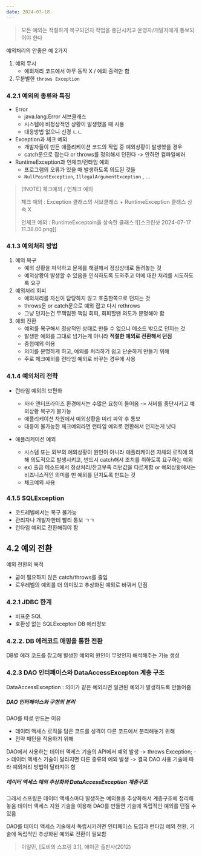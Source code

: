 ```yaml
---
date: 2024-07-18
---
```


> 모든 예외는 적절하게 복구되던지 작업을 중단시키고 운영자/개발자에게 통보되어야 한다

예외처리의 안좋은 예 2가지

1. 예외 무시
   - 예외처리 코드에서 아무 동작 X / 예외 출력만 함
2. 무분별한 `throws Exception`

### 4.2.1 예외의 종류와 특징

- Error
  - java.lang.Error 서브클래스
  - 시스템에 비정상적인 상황이 발생했을 때 사용
  - 대응방법 없으니 신경 ㄴㄴ
- Exception과 체크 예외
  - 개발자들이 만든 애플리케이션 코드의 작업 중 예외상황이 발생했을 경우
  - catch문으로 잡는다 or throws를 정의해서 던진다 -> 안하면 컴파일에러
- RuntimeException과 언체크/런타임 예외
  - 프로그램의 오류가 있을 때 발생하도록 의도된 것들
  - `NullPointException`, `IllegalArgumentException` , ...

> [!NOTE] 체크예외 / 언체크 예외
>
> 체크 예외 : Exception 클래스의 서브클래스 + RuntimeException 클래스 상속 X
>
> 언체크 예외 : RuntimeExceptoin을 상속한 클래스
> ![[스크린샷 2024-07-17 11.38.00.png]]

### 4.1.3 예외처리 방법

1. 예외 복구
   - 예외 상황을 파악하고 문제를 해결해서 정상상태로 돌려놓는 것
   - 예외상황이 발생할 수 있음을 인식하도록 도와주고 이에 대한 처리를 시도하도록 요구
2. 예외처리 회피
   - 예외처리를 자신이 담당하지 않고 호출한쪽으로 던지는 것
   - throws문 or catch문으로 예외 잡고 다시 rethrows
   - 그냥 던지는건 무책임한 책임 회피, 회피할땐 의도가 분명해야 함
3. 예외 전환
   - 예외를 복구해서 정상적인 상태로 만들 수 없으니 메소드 밖으로 던지는 것
   - 발생한 예외를 그대로 넘기는게 아니라 **적절한 예외로 전환해서 던짐**
   - 중첩예외 이용
   - 의미를 분명하게 하고, 예외를 처리하기 쉽고 단순하게 만들기 위해
   - 주로 체크예외를 런타임 예외로 바꾸는 경우에 사용

### 4.1.4 예외처리 전략

- 런타임 예외의 보편화

  - 자바 엔터프라이즈 환경에서는 수많은 요청이 들어옴 -> 서버를 중단시키고 예외상황 복구가 불가능
  - 애플리케이션 차원에서 예외상황을 미리 파악 후 통보
  - 대응이 불가능한 체크예외라면 런타임 예외로 전환해서 던지는게 낫다

- 애플리케이션 예외
  - 시스템 또는 외부의 예외상황이 원인이 아니라 애플리케이션 자체의 로직에 의해 의도적으로 발생시키고, 반드시 catch해서 조치를 취하도록 요구하는 예외
  - ex) 출금 메소드에서 정상처리/잔고부족 리턴값을 다르게함 or 예외상황에서는 비즈니스적인 의미를 띤 예외를 던지도록 만드는 것
  - 체크예외 사용

### 4.1.5 SQLException

- 코드레벨에서는 복구 불가능
- 관리자나 개발자한테 빨리 통보 ㄱㄱ
- 런타임 예외로 전환해줘야 함

## 4.2 예외 전환

예외 전환의 목적

- 굳이 필요하지 않은 catch/throws를 줄임
- 로우레벨의 예외를 더 의미있고 추상화된 예외로 바꿔서 던짐

### 4.2.1 JDBC 한계

- 비표준 SQL
- 호환성 없는 SQLExcepton DB 에러정보

### 4.2.2. DB 에러코드 매핑을 통한 전환

DB별 에러 코드를 참고해 발생한 예외의 원인이 무엇인지 해석해주는 기능 생성

### 4.2.3 DAO 인터페이스와 DataAccessExcepton 계층 구조

DataAccessException : 의미가 같은 예외라면 일관된 예외가 발생하도록 만들어줌

##### DAO 인터페이스와 구현의 분리

DAO를 따로 만드는 이유

- 데이터 액세스 로직을 담은 코드를 성격이 다른 코드에서 분리해놓기 위해
- 전략 패턴을 적용하기 위해

DAO에서 사용하는 데이터 액세스 기술의 API에서 예외 발생
-> throws Exception;
-> 데이터 액세스 기술이 달라지면 다른 종류의 예외 발생
-> 결국 DAO 사용 기술에 따라 예외처리 방법이 달라져야 함

##### 데이터 액세스 예외 추상화와 DataAccessException 계층구조

그래서 스프링은 데이터 액세스마다 발생하는 예외들을 추상화해서 계층구조에 정리해놓음
데이터 액세스 지원 기술을 이용해 DAO를 만들면 기술에 독립적인 예외를 던질 수 있음

DAO를 데이터 액세스 기술에서 독립시키려면 인터페이스 도입과 런타임 예외 전환, 기술에 독립적인 추상화된 예외로 전환이 필요함

> 이일민, [토비의 스프링 3.1], 에이콘 출판사(2012)
